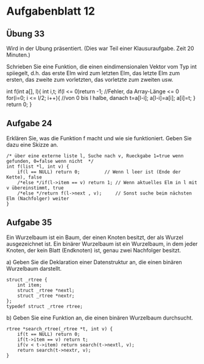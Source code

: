 # Aufgabenblatt 12

## Übung 33

Wird in der Ubung präsentiert.
(Dies war Teil einer Klausuraufgabe. Zeit 20 Minuten.)

Schrieben Sie eine Funktion, die einen eindimensionalen Vektor vom Typ int spiiegelt, d.h. das erste Elm wird zum letzten Elm, das letzte Elm zum ersten, das zweite zum vorletzten, das vorletzte zum zweiten usw.

int f(int a[], l){
	int i,t;
	if(l <= 0)return -1; //Fehler, da Array-Länge <= 0
	for(i=0; i <= l/2; i++){ //von 0 bis l halbe, danach 
		t=a[l-i];
		a[l-i]=a[i];
		a[i]=t;
	}
	return 0;
}

## Aufgabe 24

Erklären Sie, was die Funktion f macht und wie sie funktioniert. Geben Sie dazu eine Skizze an.

	/* über eine externe liste l, Suche nach v, Rueckgabe 1=true wenn gefunden, 0=false wenn nicht  */
	int f(list *l, int v) {
		if(l == NULL) return 0;			// Wenn l leer ist (Ende der Kette), false
		/*else */if(l->item == v) return 1;	// Wenn aktuelles Elm in l mit v übereinstimmt, true
		/*else */return f(l->next , v);		// Sonst suche beim nächsten Elm (Nachfolger) weiter
	}

## Aufgabe 35

Ein Wurzelbaum ist ein Baum, der einen Knoten besitzt, der als Wurzel ausgezeichnet ist. Ein binärer Wurzelbaum ist ein Wurzelbaum, in dem jeder Knoten, der kein Blatt (Endknoten) ist, genau zwei Nachfolger besitzt.

a) Geben Sie die Deklaration einer Datenstruktur an, die einen binären Wurzelbaum darstellt.

	struct _rtree {
		int item;
		struct _rtree *nextl;
		struct _rtree *nextr;
	};
	typedef struct _rtree rtree;

b) Geben Sie eine Funktion an, die einen binären Wurzelbaum durchsucht.

	rtree *search_rtree(_rtree *t, int v) {
		if(t == NULL) return 0;
		if(t->item == v) return t;
		if(v < t->item) return search(t->nextl, v);
		return search(t->nextr, v);
	}
